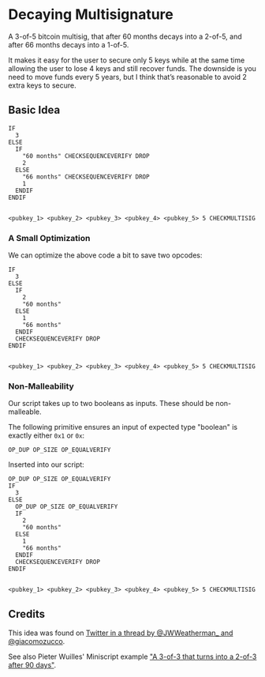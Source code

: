 # Decaying Multisignature 

A 3-of-5 bitcoin multisig, that after 60 months decays into a 2-of-5, and after 66 months decays into a 1-of-5.
 
It makes it easy for the user to secure only 5 keys while at the same time allowing the user to lose 4 keys and still recover funds.
The downside is you need to move funds every 5 years, but I think that’s reasonable to avoid 2 extra keys to secure.

## Basic Idea
```
IF
  3
ELSE
  IF
    "60 months" CHECKSEQUENCEVERIFY DROP
    2
  ELSE
    "66 months" CHECKSEQUENCEVERIFY DROP
    1
  ENDIF
ENDIF


<pubkey_1> <pubkey_2> <pubkey_3> <pubkey_4> <pubkey_5> 5 CHECKMULTISIG
```

### A Small Optimization
We can optimize the above code a bit to save two opcodes:
```
IF
  3
ELSE
  IF
    2
    "60 months" 
  ELSE
    1
    "66 months"
  ENDIF
  CHECKSEQUENCEVERIFY DROP
ENDIF


<pubkey_1> <pubkey_2> <pubkey_3> <pubkey_4> <pubkey_5> 5 CHECKMULTISIG
```

### Non-Malleability 
Our script takes up to two booleans as inputs. These should be non-malleable.

The following primitive ensures an input of expected type "boolean" is exactly either `0x1` or `0x`:

```
OP_DUP OP_SIZE OP_EQUALVERIFY
```
Inserted into our script:
```
OP_DUP OP_SIZE OP_EQUALVERIFY
IF
  3
ELSE
  OP_DUP OP_SIZE OP_EQUALVERIFY
  IF
    2
    "60 months" 
  ELSE
    1
    "66 months"
  ENDIF
  CHECKSEQUENCEVERIFY DROP
ENDIF


<pubkey_1> <pubkey_2> <pubkey_3> <pubkey_4> <pubkey_5> 5 CHECKMULTISIG
```


## Credits 
This idea was found on [Twitter in a thread by @JWWeatherman_ and @giacomozucco](https://twitter.com/JWWeatherman_/status/1249101431161774080).

See also Pieter Wuilles' Miniscript example ["A 3-of-3 that turns into a 2-of-3 after 90 days"](http://bitcoin.sipa.be/miniscript/).
